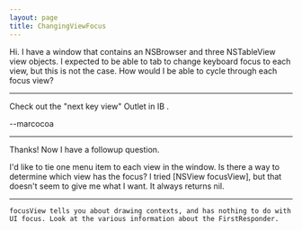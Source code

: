 ```yaml
---
layout: page
title: ChangingViewFocus
---
```


Hi.  I have a window that contains an NSBrowser and three NSTableView view objects.  I expected to be able to tab to change keyboard focus to each view, but this is not the case.  How would I be able to cycle through each focus view?

----
Check out the "next key view" Outlet in IB .

--marcocoa

----
Thanks!  Now I have a followup question. 

I'd like to tie one menu item to each view in the window. Is there a way to determine which view has the focus?  I tried [NSView focusView], but that doesn't seem to give me what I want.  It always returns nil.

----
    focusView tells you about drawing contexts, and has nothing to do with UI focus. Look at the various information about the FirstResponder.

